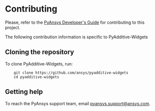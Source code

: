 # Contributing

Please, refer to the [PyAnsys Developer's Guide] for contributing to this project.

[PyAnsys Developer's Guide]: https://dev.docs.pyansys.com/index.html

The following contribution information is specific to PyAdditive-Widgets

## Cloning the repository

To clone PyAdditive-Widgets, run:

```text
    git clone https://github.com/ansys/pyadditive-widgets
    cd pyadditive-widgets
```

## Getting help

To reach the PyAnsys support team, email <pyansys.support@ansys.com>.
